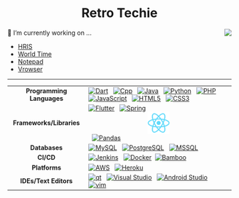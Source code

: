 <h1 align="center">Retro Techie</h1>

<img align="right"
  src="https://github-readme-stats.vercel.app/api?username=retrotechie&show_icons=true&hide_border=true&hide_title=true&theme=transparent"
/>

🔭 I’m currently working on ...
- [HRIS](https://github.com/retrotechie/rt-hris)
- [World Time](https://github.com/retrotechie/rt-flutter-tryout/tree/1-world-time/world_time)
- [Notepad](https://github.com/retrotechie/rt-cpp-tryout/tree/2-notepad/Notepad)
- [Vrowser](https://github.com/retrotechie/rt-vrowser)

---

<table>
    <tr>
        <td align="center"><b>Programming Languages</b></td>
        <td>
          <a href="https://dart.dev/"><img  src="https://cdn.jsdelivr.net/gh/devicons/devicon/icons/dart/dart-original.svg" alt="Dart" width="50" height="50"/></a> &nbsp; <a href="https://cplusplus.com/doc/tutorial/"><img  src="https://cdn.jsdelivr.net/gh/devicons/devicon/icons/cplusplus/cplusplus-original.svg" alt="Cpp" width="50" height="50"/></a> &nbsp; <a href="https://www.w3schools.com/java/java_intro.asp"><img  src="https://cdn.jsdelivr.net/gh/devicons/devicon/icons/java/java-original.svg" alt="Java" width="50" height="50"/></a> &nbsp; <a href="https://www.python.org/"><img  src="https://cdn.jsdelivr.net/gh/devicons/devicon/icons/python/python-original.svg" alt="Python" width="50" height="50"/></a> &nbsp; <a href="https://www.php.net/"><img  src="https://cdn.jsdelivr.net/gh/devicons/devicon/icons/php/php-original.svg" alt="PHP" width="50" height="50"/></a> &nbsp; <a href="https://www.javascript.com/"><img  src="https://cdn.jsdelivr.net/gh/devicons/devicon/icons/javascript/javascript-original.svg" alt="JavaScript" width="50" height="50"/></a> &nbsp; <a href="https://www.w3schools.com/html/"><img  src="https://cdn.jsdelivr.net/gh/devicons/devicon/icons/html5/html5-original.svg" alt="HTML5" width="50" height="50"/></a> &nbsp; <a href="https://www.w3schools.com/css/"><img  src="https://cdn.jsdelivr.net/gh/devicons/devicon/icons/css3/css3-original.svg" alt="CSS3" width="50" height="50"/></a> &nbsp;
        </td>
    </tr>
    <tr>
        <td align="center"><b>Frameworks/Libraries</b></td>
        <td>
          <a href="https://flutter.dev/"><img  src="https://cdn.jsdelivr.net/gh/devicons/devicon/icons/flutter/flutter-original.svg" alt="Flutter" width="50" height="50"/></a> &nbsp; <a href="https://spring.io/"><img  src="https://cdn.jsdelivr.net/gh/devicons/devicon/icons/spring/spring-original.svg" alt="Spring" width="50" height="50"/></a> &nbsp; <a href="https://reactjs.org/"><img  src="https://raw.githubusercontent.com/devicons/devicon/1119b9f84c0290e0f0b38982099a2bd027a48bf1/icons/react/react-original.svg" alt="ReactJS" width="50" height="50" style="margin:0 auto; display:block;"/></a> &nbsp; <a href="https://pandas.pydata.org/"><img  src="https://cdn.jsdelivr.net/gh/devicons/devicon/icons/pandas/pandas-original.svg" alt="Pandas" width="50" height="50"/></a> &nbsp;
        </td>
    </tr>
    <tr>
        <td align="center"><b>Databases</b></td>
        <td>
          <a href="https://www.mysql.com/"><img  src="https://cdn.jsdelivr.net/gh/devicons/devicon/icons/mysql/mysql-plain.svg" alt="MySQL" width="50" height="50"/></a> &nbsp; <a href="https://www.postgresql.org/"><img  src="https://cdn.jsdelivr.net/gh/devicons/devicon/icons/postgresql/postgresql-original.svg" alt="PostgreSQL" width="50" height="50"/></a> &nbsp; <a href="https://www.sqlservertutorial.net/"><img  src="https://cdn.jsdelivr.net/gh/devicons/devicon/icons/microsoftsqlserver/microsoftsqlserver-plain.svg" alt="MSSQL" width="50" height="50"/></a> &nbsp;
        </td>
    </tr>
    <tr>
        <td align="center"><b>CI/CD</b></td>
        <td>
          <a href="https://www.jenkins.io/"><img  src="https://cdn.jsdelivr.net/gh/devicons/devicon/icons/jenkins/jenkins-original.svg" alt="Jenkins" width="50" height="50"/></a> &nbsp; <a href="https://www.docker.com/"><img  src="https://cdn.jsdelivr.net/gh/devicons/devicon/icons/docker/docker-original.svg" alt="Docker" width="50" height="50"/></a> &nbsp;<a href="https://www.atlassian.com/software/bamboo"><img  src="https://cdn.jsdelivr.net/gh/devicons/devicon/icons/bamboo/bamboo-original.svg" alt="Bamboo" width="50" height="50"/></a> &nbsp;
        </td>
    </tr>
    <tr>
        <td align="center"><b>Platforms</b></td>
        <td>
          <a href="https://aws.amazon.com/"><img  src="https://cdn.jsdelivr.net/gh/devicons/devicon/icons/amazonwebservices/amazonwebservices-original.svg" alt="AWS" width="50" height="50"/></a> &nbsp; <a href="https://www.heroku.com/"><img  src="https://cdn.jsdelivr.net/gh/devicons/devicon/icons/heroku/heroku-original.svg" alt="Heroku" width="50" height="50"/></a> &nbsp;
        </td>
    </tr>
    <tr>
        <td align="center"><b>IDEs/Text Editors</b></td>
        <td>
          <a href="https://www.qt.io/"><img  src="https://cdn.jsdelivr.net/gh/devicons/devicon/icons/qt/qt-original.svg" alt="qt" width="50" height="50"/></a> &nbsp; <a href="https://visualstudio.microsoft.com/#vsmac-section"><img  src="https://cdn.jsdelivr.net/gh/devicons/devicon/icons/visualstudio/visualstudio-plain.svg" alt="Visual Studio" width="50" height="50"/></a> &nbsp; <a href="https://developer.android.com/studio"><img  src="https://cdn.jsdelivr.net/gh/devicons/devicon/icons/androidstudio/androidstudio-original.svg" alt="Android Studio" width="50" height="50"/></a> &nbsp; <a href="https://www.vim.org/"><img  src="https://cdn.jsdelivr.net/gh/devicons/devicon/icons/vim/vim-original.svg" alt="vim" width="50" height="50"/></a> &nbsp;
        </td>
    </tr>
</table>
